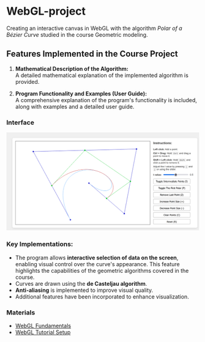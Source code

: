 # WebGL-project

Creating an interactive canvas in WebGL with the algorithm *Polar of a Bézier Curve*  studied in the course Geometric modeling.  


## Features Implemented in the Course Project  

1. **Mathematical Description of the Algorithm:**  
   A detailed mathematical explanation of the implemented algorithm is provided.  

2. **Program Functionality and Examples (User Guide):**  
   A comprehensive explanation of the program's functionality is included, along with examples and a detailed user guide.  

### Interface

![Example of the interface](documentation/media/example.png)

### Key Implementations:  
- The program allows **interactive selection of data on the screen**, enabling visual control over the curve's appearance. This feature highlights the capabilities of the geometric algorithms covered in the course.  
- Curves are drawn using the **de Casteljau algorithm**.  
- **Anti-aliasing** is implemented to improve visual quality.  
- Additional features have been incorporated to enhance visualization.


### Materials
- [WebGL Fundamentals](https://webglfundamentals.org/)
- [WebGL Tutorial Setup](https://www.youtube.com/watch?v=kB0ZVUrI4Aw)